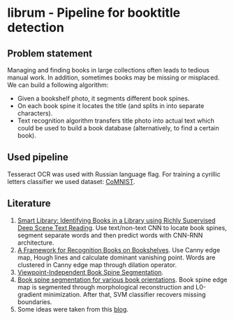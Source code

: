 # librum - Pipeline for booktitle detection

## **Problem statement**

Managing and finding books in large collections often leads to tedious manual work. In addition, sometimes books may be missing or misplaced.
We can build a following algorithm:
* Given a bookshelf photo, it segments different book spines.
* On each book spine it locates the title (and splits in into separate characters).
* Text recognition algorithm transfers title photo into actual text which could be used to build a book database (alternatively, to find a certain book).


## **Used pipeline**

Tesseract OCR was used with Russian language flag.
For training a cyrillic letters classifier we used dataset: [CoMNIST](https://github.com/GregVial/CoMNIST).

## **Literature**
1.  [Smart Library: Identifying Books in a Library using Richly Supervised Deep
Scene Text Reading](https://arxiv.org/pdf/1611.07385.pdf). Use text/non-text CNN to locate book spines, segment separate words and then predict words with CNN-RNN architecture.
2. [A Framework for Recognition Books on Bookshelves](https://www.researchgate.net/publication/220778125_A_Framework_for_Recognition_Books_on_Bookshelves). Use Canny edge map, Hough lines and calculate dominant vanishing point. Words are clustered in Canny edge map through dilation operator. 
3. [Viewpoint-Independent Book Spine Segmentation](https://www.researchgate.net/publication/269299980_Viewpoint-independent_book_spine_segmentation).
4. [Book spine segmentation for various book orientations](https://www.researchgate.net/publication/300412373_Book_spine_segmentation_for_various_book_orientations). Book spine edge map is segmented through morphological reconstruction and L0-gradient minimization. After that, SVM classifier recovers missing boundaries. 
5. Some ideas were taken from this [blog](https://www.cs.bgu.ac.il/~ben-shahar/Teaching/Computational-Vision/StudentProjects/ICBV151/ICBV-2015-1-PavelRubinson/index.php).

